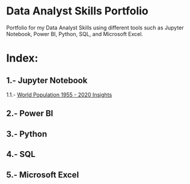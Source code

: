 # Data Analyst Skills Portfolio
Portfolio for my Data Analyst Skills using different tools such as Jupyter Notebook, Power BI, Python, SQL, and Microsoft Excel.

# Index:

## 1.- Jupyter Notebook

1.1.- [World Population 1955 - 2020 Insights](https://github.com/jolverac/Data-Analyst-Portfolio/blob/main/World_Population_1955-2020_Insights.ipynb)    
    
## 2.- Power BI

## 3.- Python

## 4.- SQL

## 5.- Microsoft Excel
